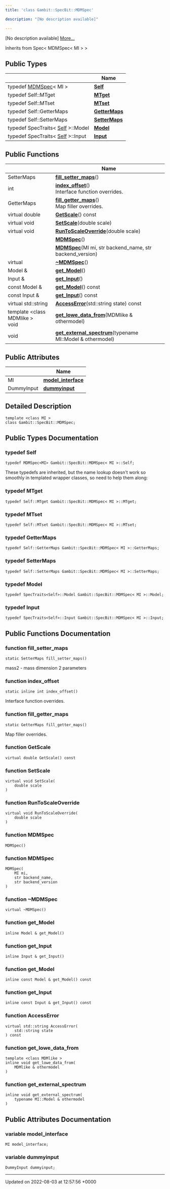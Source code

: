 ```yaml
---
title: 'class Gambit::SpecBit::MDMSpec'

description: "[No description available]"

---
```









[No description available] [More...](#detailed-description)

Inherits from Spec< MDMSpec< MI > >

## Public Types

|                | Name           |
| -------------- | -------------- |
| typedef [MDMSpec](/documentation/code/main/classes/classgambit_1_1specbit_1_1mdmspec/)< MI > | **[Self](/documentation/code/main/classes/classgambit_1_1specbit_1_1mdmspec/#typedef-self)**  |
| typedef Self::MTget | **[MTget](/documentation/code/main/classes/classgambit_1_1specbit_1_1mdmspec/#typedef-mtget)**  |
| typedef Self::MTset | **[MTset](/documentation/code/main/classes/classgambit_1_1specbit_1_1mdmspec/#typedef-mtset)**  |
| typedef Self::GetterMaps | **[GetterMaps](/documentation/code/main/classes/classgambit_1_1specbit_1_1mdmspec/#typedef-gettermaps)**  |
| typedef Self::SetterMaps | **[SetterMaps](/documentation/code/main/classes/classgambit_1_1specbit_1_1mdmspec/#typedef-settermaps)**  |
| typedef SpecTraits< [Self](/documentation/code/main/classes/classgambit_1_1specbit_1_1mdmspec/#typedef-self) >::Model | **[Model](/documentation/code/main/classes/classgambit_1_1specbit_1_1mdmspec/#typedef-model)**  |
| typedef SpecTraits< [Self](/documentation/code/main/classes/classgambit_1_1specbit_1_1mdmspec/#typedef-self) >::Input | **[Input](/documentation/code/main/classes/classgambit_1_1specbit_1_1mdmspec/#typedef-input)**  |

## Public Functions

|                | Name           |
| -------------- | -------------- |
| SetterMaps | **[fill_setter_maps](/documentation/code/main/classes/classgambit_1_1specbit_1_1mdmspec/#function-fill-setter-maps)**() |
| int | **[index_offset](/documentation/code/main/classes/classgambit_1_1specbit_1_1mdmspec/#function-index-offset)**()<br>Interface function overrides.  |
| GetterMaps | **[fill_getter_maps](/documentation/code/main/classes/classgambit_1_1specbit_1_1mdmspec/#function-fill-getter-maps)**()<br>Map filler overrides.  |
| virtual double | **[GetScale](/documentation/code/main/classes/classgambit_1_1specbit_1_1mdmspec/#function-getscale)**() const |
| virtual void | **[SetScale](/documentation/code/main/classes/classgambit_1_1specbit_1_1mdmspec/#function-setscale)**(double scale) |
| virtual void | **[RunToScaleOverride](/documentation/code/main/classes/classgambit_1_1specbit_1_1mdmspec/#function-runtoscaleoverride)**(double scale) |
| | **[MDMSpec](/documentation/code/main/classes/classgambit_1_1specbit_1_1mdmspec/#function-mdmspec)**() |
| | **[MDMSpec](/documentation/code/main/classes/classgambit_1_1specbit_1_1mdmspec/#function-mdmspec)**(MI mi, str backend_name, str backend_version) |
| virtual | **[~MDMSpec](/documentation/code/main/classes/classgambit_1_1specbit_1_1mdmspec/#function-~mdmspec)**() |
| Model & | **[get_Model](/documentation/code/main/classes/classgambit_1_1specbit_1_1mdmspec/#function-get-model)**() |
| Input & | **[get_Input](/documentation/code/main/classes/classgambit_1_1specbit_1_1mdmspec/#function-get-input)**() |
| const Model & | **[get_Model](/documentation/code/main/classes/classgambit_1_1specbit_1_1mdmspec/#function-get-model)**() const |
| const Input & | **[get_Input](/documentation/code/main/classes/classgambit_1_1specbit_1_1mdmspec/#function-get-input)**() const |
| virtual std::string | **[AccessError](/documentation/code/main/classes/classgambit_1_1specbit_1_1mdmspec/#function-accesserror)**(std::string state) const |
| template <class MDMlike \> <br>void | **[get_lowe_data_from](/documentation/code/main/classes/classgambit_1_1specbit_1_1mdmspec/#function-get-lowe-data-from)**(MDMlike & othermodel) |
| void | **[get_external_spectrum](/documentation/code/main/classes/classgambit_1_1specbit_1_1mdmspec/#function-get-external-spectrum)**(typename MI::Model & othermodel) |

## Public Attributes

|                | Name           |
| -------------- | -------------- |
| MI | **[model_interface](/documentation/code/main/classes/classgambit_1_1specbit_1_1mdmspec/#variable-model-interface)**  |
| DummyInput | **[dummyinput](/documentation/code/main/classes/classgambit_1_1specbit_1_1mdmspec/#variable-dummyinput)**  |

## Detailed Description

```
template <class MI >
class Gambit::SpecBit::MDMSpec;
```

## Public Types Documentation

### typedef Self

```
typedef MDMSpec<MI> Gambit::SpecBit::MDMSpec< MI >::Self;
```


These typedefs are inherited, but the name lookup doesn't work so smoothly in templated wrapper classes, so need to help them along: 


### typedef MTget

```
typedef Self::MTget Gambit::SpecBit::MDMSpec< MI >::MTget;
```


### typedef MTset

```
typedef Self::MTset Gambit::SpecBit::MDMSpec< MI >::MTset;
```


### typedef GetterMaps

```
typedef Self::GetterMaps Gambit::SpecBit::MDMSpec< MI >::GetterMaps;
```


### typedef SetterMaps

```
typedef Self::SetterMaps Gambit::SpecBit::MDMSpec< MI >::SetterMaps;
```


### typedef Model

```
typedef SpecTraits<Self>::Model Gambit::SpecBit::MDMSpec< MI >::Model;
```


### typedef Input

```
typedef SpecTraits<Self>::Input Gambit::SpecBit::MDMSpec< MI >::Input;
```


## Public Functions Documentation

### function fill_setter_maps

```
static SetterMaps fill_setter_maps()
```


mass2 - mass dimension 2 parameters


### function index_offset

```
static inline int index_offset()
```

Interface function overrides. 

### function fill_getter_maps

```
static GetterMaps fill_getter_maps()
```

Map filler overrides. 

### function GetScale

```
virtual double GetScale() const
```


### function SetScale

```
virtual void SetScale(
    double scale
)
```


### function RunToScaleOverride

```
virtual void RunToScaleOverride(
    double scale
)
```


### function MDMSpec

```
MDMSpec()
```


### function MDMSpec

```
MDMSpec(
    MI mi,
    str backend_name,
    str backend_version
)
```


### function ~MDMSpec

```
virtual ~MDMSpec()
```


### function get_Model

```
inline Model & get_Model()
```


### function get_Input

```
inline Input & get_Input()
```


### function get_Model

```
inline const Model & get_Model() const
```


### function get_Input

```
inline const Input & get_Input() const
```


### function AccessError

```
virtual std::string AccessError(
    std::string state
) const
```


### function get_lowe_data_from

```
template <class MDMlike >
inline void get_lowe_data_from(
    MDMlike & othermodel
)
```


### function get_external_spectrum

```
inline void get_external_spectrum(
    typename MI::Model & othermodel
)
```


## Public Attributes Documentation

### variable model_interface

```
MI model_interface;
```


### variable dummyinput

```
DummyInput dummyinput;
```


-------------------------------

Updated on 2022-08-03 at 12:57:56 +0000